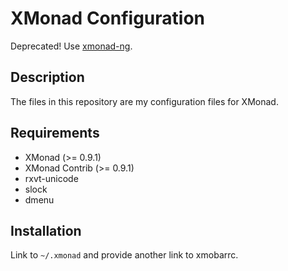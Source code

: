XMonad Configuration
====================

Deprecated! Use [xmonad-ng](https://github.com/evnu/xmonad).

## Description
The files in this repository are my configuration files for XMonad.


## Requirements
* XMonad (>= 0.9.1)
* XMonad Contrib (>= 0.9.1)
* rxvt-unicode
* slock
* dmenu

## Installation
Link to `~/.xmonad` and provide another link to xmobarrc.

